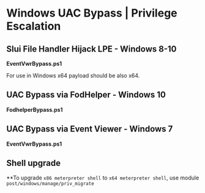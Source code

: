 # Windows UAC Bypass | Privilege Escalation

## Slui File Handler Hijack LPE - Windows 8-10
**EventVwrBypass.ps1**

For use in Windows x64 payload should be also x64.

## UAC Bypass via FodHelper - Windows 10
**FodhelperBypass.ps1**


## UAC Bypass via Event Viewer - Windows 7
**EventVwrBypass.ps1**


## Shell upgrade
**To upgrade ```x86 meterpreter shell``` to ```x64 meterpreter shell```, use module ```post/windows/manage/priv_migrate```
